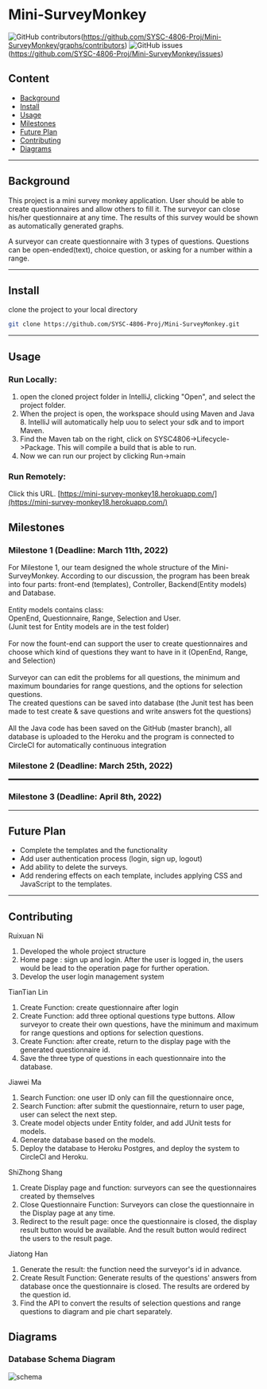 # Mini-SurveyMonkey

<!-- PROJECT SHIELDS -->
![GitHub contributors](https://img.shields.io/github/contributors/SYSC-4806-Proj/Mini-SurveyMonkey?color=%232596be&style=flat-square)(https://github.com/SYSC-4806-Proj/Mini-SurveyMonkey/graphs/contributors)
![GitHub issues](https://img.shields.io/github/issues/SYSC-4806-Proj/Mini-SurveyMonkey?color=%23e28743&style=flat-square)(https://github.com/SYSC-4806-Proj/Mini-SurveyMonkey/issues)

## Content
* [Background](#background)
* [Install](#install)
* [Usage](#usage)
* [Milestones](#Milestones)
* [Future Plan](#future-plan)
* [Contributing](#contributing)
* [Diagrams](#Diagrams)

 <hr>

## Background
This project is a mini survey monkey application. User should be able to create questionnaires and allow others to fill it. The surveyor can close his/her questionnaire at any time. The results of this survey would be shown as automatically generated graphs.

A surveyor can create questionnaire with 3 types of questions. Questions can be open-ended(text), choice question, or asking for a number within a range.

 <hr> 

## Install
clone the project to your local directory
   ```sh
   git clone https://github.com/SYSC-4806-Proj/Mini-SurveyMonkey.git
   ```
   
 <hr>

## Usage
### Run Locally:
1. open the cloned project folder in IntelliJ, clicking "Open", and select the project folder.
2. When the project is open, the workspace should using Maven and Java 8. IntelliJ will automatically help uou to select your sdk and to import Maven.
3. Find the Maven tab on the right, click on SYSC4806->Lifecycle->Package. This will compile a build that is able to run.
4. Now we can run our project by clicking Run->main
### Run Remotely:
Click this URL.
  [https://mini-survey-monkey18.herokuapp.com/](https://mini-survey-monkey18.herokuapp.com/)

## Milestones

### Milestone 1 (Deadline: March 11th, 2022)

For Milestone 1, our team designed the whole structure of the Mini-SurveyMonkey. According to our discussion, the program 
has been break into four parts: front-end (templates), Controller, Backend(Entity models) and Database. <br>
<br>Entity models contains class: <br>OpenEnd, Questionnaire, Range, Selection and User. <br>(Junit test for Entity models are in the test folder)<br>
<br>For now the fount-end can support the user to create questionnaires and choose which kind of questions they want to have in it (OpenEnd, Range, and Selection)
<br><br>Surveyor can can edit the problems for all questions, the minimum and maximum boundaries for range questions, and the options for selection questions.
<br>The created questions can be saved into database (the Junit test has been made to test create & save questions and write answers fot the questions)
<br><br>All the Java code has been saved on the GitHub (master branch), all database is uploaded to the Heroku and the program is connected to CircleCI  for automatically continuous integration

### Milestone 2 (Deadline: March 25th, 2022)

 <hr style="border-top: dotted 2px;" />

### Milestone 3 (Deadline: April 8th, 2022)


 <hr>

## Future Plan
 <ul>
 <li>Complete the templates and the functionality</li>
 <li>Add user authentication process (login, sign up, logout)</li>
 <li>Add ability to delete the surveys.</li>
 <li>Add rendering effects on each template, includes applying CSS and JavaScript to the templates.</li>
 </ul>

 <hr>

## Contributing
Ruixuan Ni
1. Developed the whole project structure
2. Home page : sign up and login. After the user is logged in, the users would be lead to the operation page for further operation.
3. Develop the user login management system

TianTian Lin
1. Create Function: create questionnaire after login
2. Create Function: add three optional questions type buttons. Allow surveyor to create their own questions, have the minimum and maximum for range questions and options for selection questions.
3. Create Function: after create, return to the display page with the generated questionnaire id.
4. Save the three type of questions in each questionnaire into the database.

Jiawei Ma
1. Search Function: one user ID only can fill the questionnaire once,
2. Search Function: after submit the questionnaire, return to user page, user can select the next step.
3. Create model objects under Entity folder, and add JUnit tests for models.
4. Generate database based on the models.
5. Deploy the database to Heroku Postgres, and deploy the system to CircleCI and Heroku.

ShiZhong Shang
1. Create Display page and function: surveyors can see the questionnaires created by themselves
2. Close Questionnaire Function: Surveyors can close the questionnaire in the Display page at any time.
3. Redirect to the result page: once the questionnaire is closed, the display result button would be available. And the result button would redirect the users to the result page.

Jiatong Han
1. Generate the result: the function need the surveyor's id in advance.
2. Create Result Function: Generate results of the questions' answers from database once the questionnaire is closed. The results are ordered by the question id.
3. Find the API to convert the results of selection questions and range questions to diagram and pie chart separately.

## Diagrams
### Database Schema Diagram
![schema](https://user-images.githubusercontent.com/55708400/158025998-f0325043-ec94-4f13-8496-68bc3f7acdd2.png)
